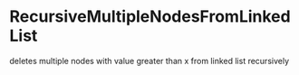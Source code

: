 # RecursiveMultipleNodesFromLinkedList
deletes multiple nodes with value greater than x from linked list recursively
